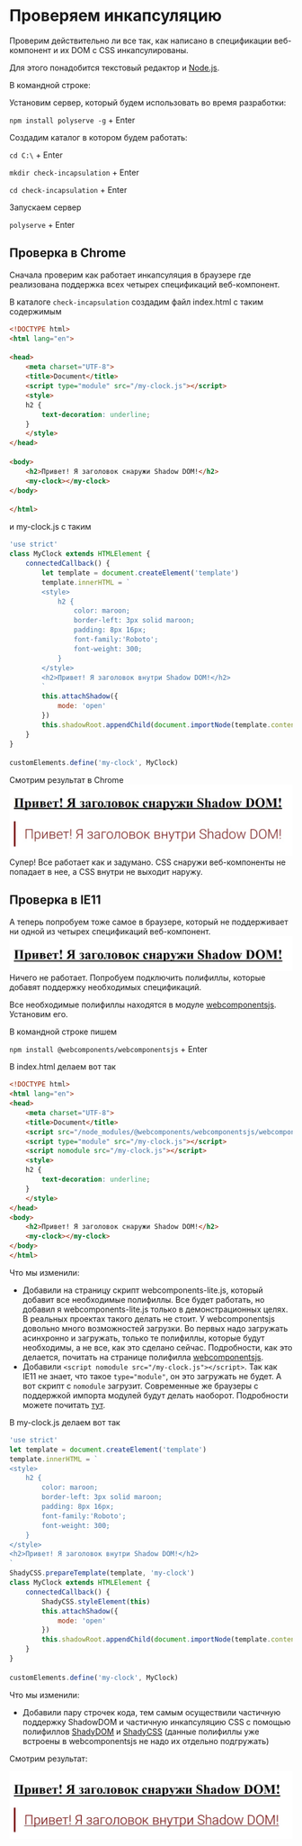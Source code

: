 # Проверяем инкапсуляцию

Проверим действительно ли все так, как написано в спецификации веб-компонент и их DOM c CSS инкапсулированы.

Для этого понадобится текстовый редактор и [Node.js](https://nodejs.org/en/).

В командной строке:

Установим сервер, который будем использовать во время разработки:

`npm install polyserve -g` + Enter

Создадим каталог в котором будем работать:

`cd C:\` + Enter

`mkdir check-incapsulation` + Enter

`cd check-incapsulation` + Enter

Запускаем сервер

`polyserve` + Enter

## Проверка в Chrome

Сначала проверим как работает инкапсуляция в браузере где реализована поддержка всех четырех спецификаций веб-компонент.

В каталоге `check-incapsulation` создадим файл index.html с таким содержимым

```html
<!DOCTYPE html>
<html lang="en">

<head>
    <meta charset="UTF-8">
    <title>Document</title>
    <script type="module" src="/my-clock.js"></script>
    <style>
    h2 {
        text-decoration: underline;
    }
    </style>
</head>

<body>
    <h2>Привет! Я заголовок снаружи Shadow DOM!</h2>
    <my-clock></my-clock>
</body>

</html>
```

и my-clock.js с таким

```js
'use strict'
class MyClock extends HTMLElement {
    connectedCallback() {
        let template = document.createElement('template')
        template.innerHTML = `
        <style>
            h2 {
                color: maroon;
                border-left: 3px solid maroon;
                padding: 8px 16px;
                font-family:'Roboto';
                font-weight: 300;
            }
        </style>
        <h2>Привет! Я заголовок внутри Shadow DOM!</h2>
        `
        this.attachShadow({
            mode: 'open'
        })
        this.shadowRoot.appendChild(document.importNode(template.content, true))
    }
}

customElements.define('my-clock', MyClock)
```

Смотрим результат в Chrome![](/Development/CheckEncapsulation/1.jpg)Супер! Все работает как и задумано. CSS снаружи веб-компоненты не попадает в нее, а CSS внутри не выходит наружу.

## Проверка в IE11

А теперь попробуем тоже самое в браузере, который не поддерживает ни одной из четырех спецификаций веб-компонент.![](/Development/CheckEncapsulation/2.jpg)Ничего не работает. Попробуем подключить полифиллы, которые добавят поддержку необходимых спецификаций.

Все необходимые полифиллы находятся в модуле [webcomponentsjs](https://github.com/webcomponents/webcomponentsjs). Установим его.

В командной строке пишем 

`npm install @webcomponents/webcomponentsjs` + Enter

В index.html делаем вот так

```html
<!DOCTYPE html>
<html lang="en">
<head>
    <meta charset="UTF-8">
    <title>Document</title>
    <script src="/node_modules/@webcomponents/webcomponentsjs/webcomponents-lite.js"></script>
    <script type="module" src="/my-clock.js"></script>
    <script nomodule src="/my-clock.js"></script>
    <style>
    h2 {
        text-decoration: underline;
    }
    </style>
</head>
<body>
    <h2>Привет! Я заголовок снаружи Shadow DOM!</h2>
    <my-clock></my-clock>
</body>
</html>

```

Что мы изменили:

* Добавили на страницу скрипт webcomponents-lite.js, который добавит все необходимые полифиллы. Все будет работать, но добавил я webcomponents-lite.js только в демонстрационных целях. В реальных проектах такого делать не стоит. У webcomponentsjs довольно много возможностей загрузки. Во первых надо загружать асинхронно и загружать, только те полифиллы, которые будут необходимы, а не все, как это сделано сейчас. Подробности, как это делается, почитать на странице полифилла [webcomponentsjs](https://github.com/webcomponents/webcomponentsjs).
* Добавили `<script nomodule src="/my-clock.js"></script>`. Так как IE11 не знает, что такое `type="module"`, он это загружать не будет. А вот скрипт с `nomodule` загрузит. Современные же браузеры с поддержкой импорта модулей будут делать наоборот. Подробности можете почитать [тут](https://jakearchibald.com/2017/es-modules-in-browsers#nomodule-for-backwards-compatibility).

В my-clock.js делаем вот так

```js
'use strict'
let template = document.createElement('template')
template.innerHTML = `
<style>
    h2 {
        color: maroon;
        border-left: 3px solid maroon;
        padding: 8px 16px;
        font-family:'Roboto';
        font-weight: 300;
    }
</style>
<h2>Привет! Я заголовок внутри Shadow DOM!</h2>
`
ShadyCSS.prepareTemplate(template, 'my-clock')
class MyClock extends HTMLElement {
    connectedCallback() {
        ShadyCSS.styleElement(this)
        this.attachShadow({
            mode: 'open'
        })
        this.shadowRoot.appendChild(document.importNode(template.content, true))
    }
}

customElements.define('my-clock', MyClock)
```

Что мы изменили:

* Добавили пару строчек кода, тем самым осуществили частичную поддержку ShadowDOM и частичную инкапсуляцию CSS с помощью полифиллов [ShadyDOM](https://github.com/webcomponents/shadydom) и [ShadyCSS](https://github.com/webcomponents/shadycss) \(данные полифиллы уже встроены в webcomponentsjs не надо их отдельно подгружать\)

Смотрим результат:

![](/Development/CheckEncapsulation/3.jpg)

